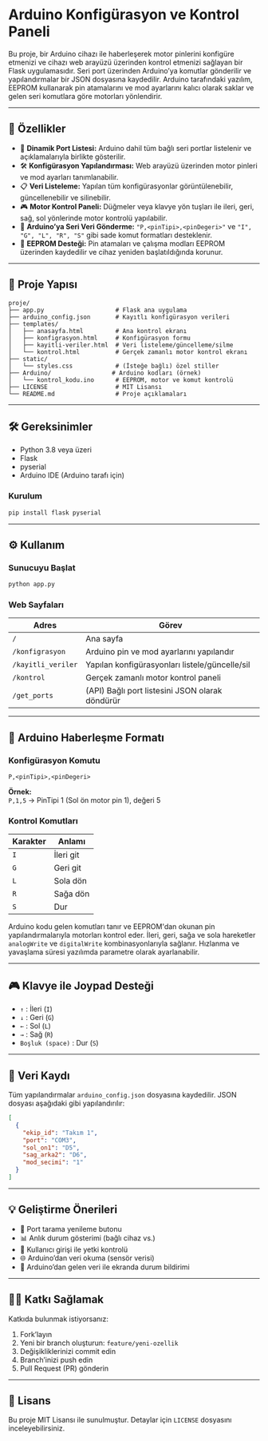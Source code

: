 # Arduino Konfigürasyon ve Kontrol Paneli

Bu proje, bir Arduino cihazı ile haberleşerek motor pinlerini konfigüre etmenizi ve cihazı web arayüzü üzerinden kontrol etmenizi sağlayan bir Flask uygulamasıdır. Seri port üzerinden Arduino’ya komutlar gönderilir ve yapılandırmalar bir JSON dosyasına kaydedilir. Arduino tarafındaki yazılım, EEPROM kullanarak pin atamalarını ve mod ayarlarını kalıcı olarak saklar ve gelen seri komutlara göre motorları yönlendirir.

---

## 🚀 Özellikler

- 🔌 **Dinamik Port Listesi:** Arduino dahil tüm bağlı seri portlar listelenir ve açıklamalarıyla birlikte gösterilir.
- 🛠️ **Konfigürasyon Yapılandırması:** Web arayüzü üzerinden motor pinleri ve mod ayarları tanımlanabilir.
- 📋 **Veri Listeleme:** Yapılan tüm konfigürasyonlar görüntülenebilir, güncellenebilir ve silinebilir.
- 🎮 **Motor Kontrol Paneli:** Düğmeler veya klavye yön tuşları ile ileri, geri, sağ, sol yönlerinde motor kontrolü yapılabilir.
- 📡 **Arduino’ya Seri Veri Gönderme:** `"P,<pinTipi>,<pinDegeri>"` ve `"I", "G", "L", "R", "S"` gibi sade komut formatları desteklenir.
- 💾 **EEPROM Desteği:** Pin atamaları ve çalışma modları EEPROM üzerinden kaydedilir ve cihaz yeniden başlatıldığında korunur.

---

## 📁 Proje Yapısı

```
proje/
├── app.py                    # Flask ana uygulama
├── arduino_config.json       # Kayıtlı konfigürasyon verileri
├── templates/
│   ├── anasayfa.html         # Ana kontrol ekranı
│   ├── konfigrasyon.html     # Konfigürasyon formu
│   ├── kayitli-veriler.html  # Veri listeleme/güncelleme/silme
│   └── kontrol.html          # Gerçek zamanlı motor kontrol ekranı
├── static/
│   └── styles.css            # (İsteğe bağlı) özel stiller
├── Arduino/                 # Arduino kodları (örnek)
│   └── kontrol_kodu.ino      # EEPROM, motor ve komut kontrolü
├── LICENSE                   # MIT Lisansı
└── README.md                 # Proje açıklamaları
```

---

## 🛠️ Gereksinimler

- Python 3.8 veya üzeri
- Flask
- pyserial
- Arduino IDE (Arduino tarafı için)

### Kurulum

```bash
pip install flask pyserial
```

---

## ⚙️ Kullanım

### Sunucuyu Başlat

```bash
python app.py
```

### Web Sayfaları

| Adres                 | Görev                                     |
|-----------------------|--------------------------------------------|
| `/`                   | Ana sayfa                                 |
| `/konfigrasyon`       | Arduino pin ve mod ayarlarını yapılandır  |
| `/kayitli_veriler`    | Yapılan konfigürasyonları listele/güncelle/sil |
| `/kontrol`            | Gerçek zamanlı motor kontrol paneli       |
| `/get_ports`          | (API) Bağlı port listesini JSON olarak döndürür |

---

## 🔁 Arduino Haberleşme Formatı

### Konfigürasyon Komutu

```text
P,<pinTipi>,<pinDegeri>
```
**Örnek:**  
`P,1,5` → PinTipi 1 (Sol ön motor pin 1), değeri 5

### Kontrol Komutları

| Karakter | Anlamı      |
|----------|-------------|
| `I`      | İleri git    |
| `G`      | Geri git     |
| `L`      | Sola dön     |
| `R`      | Sağa dön     |
| `S`      | Dur          |

Arduino kodu gelen komutları tanır ve EEPROM'dan okunan pin yapılandırmalarıyla motorları kontrol eder. İleri, geri, sağa ve sola hareketler `analogWrite` ve `digitalWrite` kombinasyonlarıyla sağlanır. Hızlanma ve yavaşlama süresi yazılımda parametre olarak ayarlanabilir.

---

## 🎮 Klavye ile Joypad Desteği

- `↑` : İleri (`I`)
- `↓` : Geri (`G`)
- `←` : Sol (`L`)
- `→` : Sağ (`R`)
- `Boşluk (space)` : Dur (`S`)

---

## 📂 Veri Kaydı

Tüm yapılandırmalar `arduino_config.json` dosyasına kaydedilir. JSON dosyası aşağıdaki gibi yapılandırılır:

```json
[
  {
    "ekip_id": "Takım 1",
    "port": "COM3",
    "sol_on1": "D5",
    "sag_arka2": "D6",
    "mod_secimi": "1"
  }
]
```

---

## 💡 Geliştirme Önerileri

- 🔄 Port tarama yenileme butonu
- 📊 Anlık durum gösterimi (bağlı cihaz vs.)
- 🔐 Kullanıcı girişi ile yetki kontrolü
- 🌐 Arduino’dan veri okuma (sensör verisi)
- 💬 Arduino’dan gelen veri ile ekranda durum bildirimi

---

## 👨‍💻 Katkı Sağlamak

Katkıda bulunmak istiyorsanız:

1. Fork’layın
2. Yeni bir branch oluşturun: `feature/yeni-ozellik`
3. Değişikliklerinizi commit edin
4. Branch’inizi push edin
5. Pull Request (PR) gönderin

---

## 📄 Lisans

Bu proje MIT Lisansı ile sunulmuştur. Detaylar için `LICENSE` dosyasını inceleyebilirsiniz.

